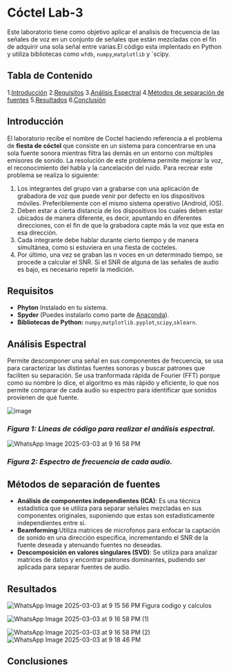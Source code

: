# Cóctel Lab-3
Este laboratorio tiene como objetivo aplicar el analisis de frecuencia de las señales de voz en un conjunto de señales que están mezcladas con el fin de adquirir una sola señal entre varias.El código esta implentado en Python y utiliza bibliotecas como `wfdb`, `numpy`,`matplotlib` y `scipy.
## Tabla de Contenido
1.[Introducción](#introducción)
2.[Requisitos](#requisitos)
3.[Análisis Espectral](#Análisis_Espectral)
4.[Métodos de separación de fuentes](#Métodos_de_separación_de_fuentes)
5.[Resultados](#Resultados)
6.[Conclusión](#conclusión)

## Introducción
El laboratorio recibe el nombre de Coctel haciendo referencia a el problema de **fiesta de cóctel** que consiste en un sistema para concentrarse en una sola fuente sonora mientras filtra las demás en un entorno con múltiples emisores de sonido. La resolución de este problema permite mejorar la voz, el reconocimiento del habla y la cancelación del ruido. Para recrear este problema se realiza lo siguiente:

1. Los integrantes del grupo van a grabarse con una aplicación de grabadora de voz que puede venir por defecto en los dispositivos móviles. Preferiblemente con el mismo sistema operativo (Android, iOS).
2. Deben estar a cierta distancia de los dispositivos los cuales deben estar ubicados de manera diferente, es decir, apuntando en diferentes direcciones, con el fin de que la grabadora capte más la voz que esta en esa dirección.
3. Cada integrante debe hablar durante cierto tiempo y de manera simultánea, como si estuviera en una fiesta de cocteles.
4. Por último, una vez se graban las n voces en un determinado tiempo, se procede a calcular el SNR. Si el SNR de alguna de las señales de audio es bajo, es necesario repetir la medición.

## Requisitos 
- **Phyton** Instalado en tu sistema.
- **Spyder** (Puedes instalarlo como parte de [Anaconda](https://www.anaconda.com/)).
- **Bibliotecas de Python:** `numpy`,`matplotlib.pyplot`,`scipy`,`sklearn`.

## Análisis Espectral
Permite descomponer una señal en sus componentes de frecuencia, se usa para caracterizar las distintas fuentes sonoras y buscar patrones que faciliten su separación. Se usa tranformada rápida de Fourier (FFT) porque como su nombre lo dice, el algoritmo es más rápido y eficiente, lo que nos permite comparar de cada audio su espectro para identificar que sonidos provienen de qué fuente.

![image](https://github.com/user-attachments/assets/e19c8a8e-9c12-4e18-9bc4-0ec914194f4c)
### *Figura 1: Lineas de código para realizar el análisis espectral.*

![WhatsApp Image 2025-03-03 at 9 16 58 PM](https://github.com/user-attachments/assets/b32134c0-9ddc-46e3-904b-d54476306ec1)
### *Figura 2: Espectro de frecuencia de cada audio.*


## Métodos de separación de fuentes 
- **Análisis de componentes independientes (ICA)**: Es una técnica estadística que se utiliza para separar señales mezcladas en sus componentes originales, suponiendo que estas son estadisticamente independientes entre sí.
- **Beamforming**:Utiliza matrices de microfonos para enfocar la captación de sonido en una dirección específica, incrementando el SNR de la fuente deseada y atenuando fuentes no deseadas.
-  **Descomposición en valores singulares (SVD)**: Se utiliza para analizar matrices de datos y encontrar patrones dominantes, pudiendo ser aplicada para separar fuentes de audio.

## Resultados 
![WhatsApp Image 2025-03-03 at 9 15 56 PM](https://github.com/user-attachments/assets/9795c18b-3c34-47cf-a6f7-64472b7aca28)
Figura codigo y calculos 


![WhatsApp Image 2025-03-03 at 9 16 58 PM (1)](https://github.com/user-attachments/assets/e8d09631-99e1-4312-b20f-c37f45f4f6d1)

![WhatsApp Image 2025-03-03 at 9 16 58 PM (2)](https://github.com/user-attachments/assets/95280872-d3b8-4736-b008-80bf4fb69c23)
![WhatsApp Image 2025-03-03 at 9 18 46 PM](https://github.com/user-attachments/assets/c771d36a-9499-460d-8c21-fcadf576521e)

## Conclusiones




